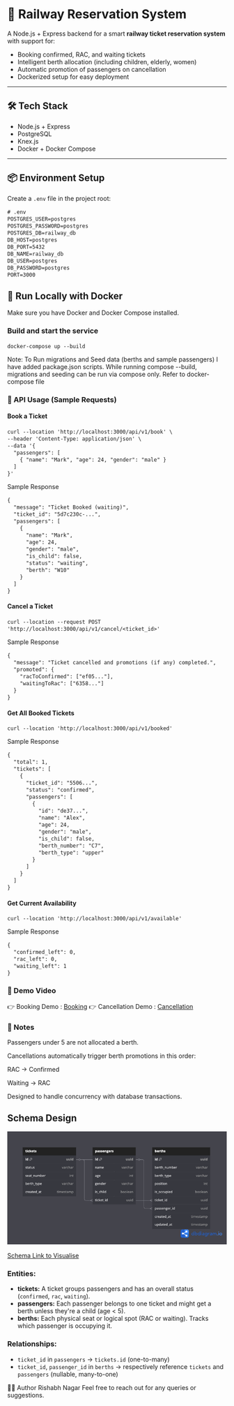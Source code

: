 # 🚆 Railway Reservation System

A Node.js + Express backend for a smart **railway ticket reservation system** with support for:
- Booking confirmed, RAC, and waiting tickets
- Intelligent berth allocation (including children, elderly, women)
- Automatic promotion of passengers on cancellation
- Dockerized setup for easy deployment

---

## 🛠 Tech Stack

- Node.js + Express
- PostgreSQL
- Knex.js
- Docker + Docker Compose

---


## 📦 Environment Setup

Create a `.env` file in the project root:

```env
# .env
POSTGRES_USER=postgres
POSTGRES_PASSWORD=postgres
POSTGRES_DB=railway_db
DB_HOST=postgres
DB_PORT=5432
DB_NAME=railway_db
DB_USER=postgres
DB_PASSWORD=postgres
PORT=3000
```

## 🚀 Run Locally with Docker
Make sure you have Docker and Docker Compose installed.

### Build and start the service
```
docker-compose up --build
```
Note: To Run migrations and Seed data (berths and sample passengers)
I have added package.json scripts. While running compose --build, migrations and seeding can be run via compose only. Refer to docker-compose file

### 📮 API Usage (Sample Requests)
#### Book a Ticket

```
curl --location 'http://localhost:3000/api/v1/book' \
--header 'Content-Type: application/json' \
--data '{
  "passengers": [
    { "name": "Mark", "age": 24, "gender": "male" }
  ]
}'
```

Sample Response

```
{
  "message": "Ticket Booked (waiting)",
  "ticket_id": "5d7c230c-...",
  "passengers": [
    {
      "name": "Mark",
      "age": 24,
      "gender": "male",
      "is_child": false,
      "status": "waiting",
      "berth": "W10"
    }
  ]
}
```

#### Cancel a Ticket

```
curl --location --request POST 'http://localhost:3000/api/v1/cancel/<ticket_id>'
```
Sample Response

```
{
  "message": "Ticket cancelled and promotions (if any) completed.",
  "promoted": {
    "racToConfirmed": ["ef05..."],
    "waitingToRac": ["6358..."]
  }
}
```

#### Get All Booked Tickets

```
curl --location 'http://localhost:3000/api/v1/booked'
```

Sample Response

```
{
  "total": 1,
  "tickets": [
    {
      "ticket_id": "5506...",
      "status": "confirmed",
      "passengers": [
        {
          "id": "de37...",
          "name": "Alex",
          "age": 24,
          "gender": "male",
          "is_child": false,
          "berth_number": "C7",
          "berth_type": "upper"
        }
      ]
    }
  ]
}
```

#### Get Current Availability
```
curl --location 'http://localhost:3000/api/v1/available'
```
Sample Response
```
{
  "confirmed_left": 0,
  "rac_left": 0,
  "waiting_left": 1
}
```

### 🎥 Demo Video
👉 Booking Demo : [Booking](https://drive.google.com/file/d/1E0m6Wa38J0b1gQPecD2bFiR4uuHOVMIo/view?usp=drive_link)
👉 Cancellation Demo : [Cancellation](https://drive.google.com/file/d/1_pG0Wff1CFeVJp-04YTzRQb2NET0tdLj/view?usp=drive_link)


### 📌 Notes
Passengers under 5 are not allocated a berth.

Cancellations automatically trigger berth promotions in this order:

RAC → Confirmed

Waiting → RAC

Designed to handle concurrency with database transactions.


## Schema Design

![App Screenshot](./public/schema.png)

[Schema Link to Visualise](https://dbdiagram.io/d/FreJun-Railway-Booking-Schema-68419ac3ba2a4ac57bff1856)

### **Entities:**

- **tickets:** A ticket groups passengers and has an overall status (`confirmed`, `rac`, `waiting`).
- **passengers:** Each passenger belongs to one ticket and might get a berth unless they're a child (age < 5).
- **berths:** Each physical seat or logical spot (RAC or waiting). Tracks which passenger is occupying it.

### **Relationships:**

- `ticket_id` in `passengers` → `tickets.id` (one-to-many)
- `ticket_id`, `passenger_id` in `berths` → respectively reference `tickets` and `passengers` (nullable, many-to-one)




🧑‍💻 Author
Rishabh Nagar
Feel free to reach out for any queries or suggestions.


